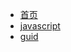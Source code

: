 * [首页](/page/home "wellcome to my space")
* [javascript](/javascript/_sidebar)
* [guid](/page/guide)